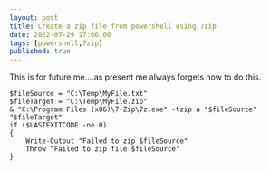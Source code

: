 ```yaml
---
layout: post
title: Create a zip file from powershell using 7zip
date: 2022-07-29 17:06:00
tags: [powershell,7zip]
published: true
---
```


This is for future me....as present me always forgets how to do this.

```shell
$fileSource = "C:\Temp\MyFile.txt"
$fileTarget = "C:\Temp\MyFile.zip"
& "C:\Program Files (x86)\7-Zip\7z.exe" -tzip a "$fileSource" "$fileTarget"
if ($LASTEXITCODE -ne 0) 
{ 
	Write-Output "Failed to zip $fileSource" 
	Throw "Failed to zip file $fileSource"
}
```